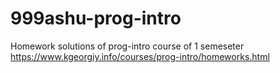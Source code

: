 # 999ashu-prog-intro
Homework solutions of prog-intro course of 1 semeseter
https://www.kgeorgiy.info/courses/prog-intro/homeworks.html
